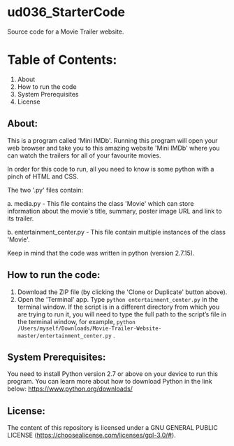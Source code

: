 # ud036_StarterCode
Source code for a Movie Trailer website.

# Table of Contents:
1. About
2. How to run the code
3. System Prerequisites
4. License

## About:

This is a program called 'Mini IMDb'. Running this program will open your web browser
and take you to this amazing website 'Mini IMDb' where you can watch the trailers for
all of your favourite movies.

In order for this code to run, all you need to know is some python with a pinch of HTML and CSS.

The two '.py' files contain:

a. media.py - This file contains the class 'Movie' which can store information about the
   movie's title, summary, poster image URL and link to its trailer.
   
b. entertainment_center.py - This file contain multiple instances of the class 'Movie'.

Keep in mind that the code was written in python (version 2.7.15).

## How to run the code:

1. Download the ZIP file (by clicking the 'Clone or Duplicate' button above).
2. Open the 'Terminal' app. Type `python entertainment_center.py` in the terminal window.
If the script is in a different directory from which you are trying to run it, you will need to type the full path to the script’s file in the terminal window, for example, `python /Users/myself/Downloads/Movie-Trailer-Website-master/entertainment_center.py` .

## System Prerequisites:

You need to install Python version 2.7 or above on your device to run this program.
You can learn more about how to download Python in the link below:
https://www.python.org/downloads/

## License:
   The content of this repository is licensed under a GNU GENERAL PUBLIC LICENSE (https://choosealicense.com/licenses/gpl-3.0/#).
